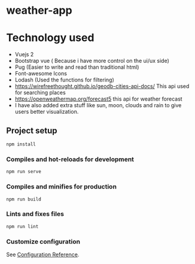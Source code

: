 # weather-app

# Technology used
* Vuejs 2
* Bootstrap vue ( Because i have more control on the ui/ux side)
* Pug (Easier to write and read than traditional html)
* Font-awesome Icons
* Lodash (Used the functions for filtering)
* https://wirefreethought.github.io/geodb-cities-api-docs/ This api used for searching places
* https://openweathermap.org/forecast5 this api for weather forecast
* I have also added extra stuff like sun, moon, clouds and rain to give users better visualization.

## Project setup
```
npm install
```

### Compiles and hot-reloads for development
```
npm run serve
```

### Compiles and minifies for production
```
npm run build
```

### Lints and fixes files
```
npm run lint
```

### Customize configuration
See [Configuration Reference](https://cli.vuejs.org/config/).
